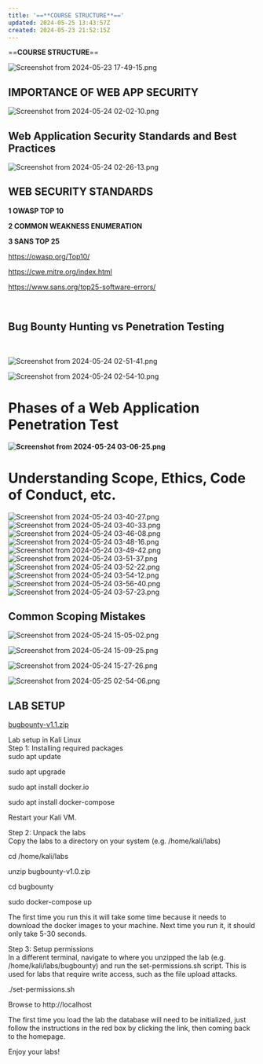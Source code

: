 ```yaml
---
title: '==**COURSE STRUCTURE**=='
updated: 2024-05-25 13:43:57Z
created: 2024-05-23 21:52:15Z
---
```


==**COURSE STRUCTURE**==

![Screenshot from 2024-05-23 17-49-15.png](../Screenshot%20from%202024-05-23%2017-49-15.png)

## **IMPORTANCE OF WEB APP SECURITY**

![Screenshot from 2024-05-24 02-02-10.png](../Screenshot%20from%202024-05-24%2002-02-10.png)

## Web Application Security Standards and Best Practices

![Screenshot from 2024-05-24 02-26-13.png](../Screenshot%20from%202024-05-24%2002-26-13.png)

## **WEB SECURITY STANDARDS**

**1 OWASP TOP 10**

**2 COMMON WEAKNESS ENUMERATION**

**3 SANS TOP 25**

<ins>https://owasp.org/Top10/</ins>

<ins>https://cwe.mitre.org/index.html</ins>

<ins>https://www.sans.org/top25-software-errors/</ins>

&nbsp;

## Bug Bounty Hunting vs Penetration Testing

&nbsp;

![Screenshot from 2024-05-24 02-51-41.png](../Screenshot%20from%202024-05-24%2002-51-41.png)

![Screenshot from 2024-05-24 02-54-10.png](../Screenshot%20from%202024-05-24%2002-54-10.png)

# **Phases of a Web Application Penetration Test**

**![Screenshot from 2024-05-24 03-06-25.png](../Screenshot%20from%202024-05-24%2003-06-25.png)**

# Understanding Scope, Ethics, Code of Conduct, etc.

![Screenshot from 2024-05-24 03-40-27.png](../Screenshot%20from%202024-05-24%2003-40-27.png)![Screenshot from 2024-05-24 03-40-33.png](../Screenshot%20from%202024-05-24%2003-40-33.png)![Screenshot from 2024-05-24 03-46-08.png](../Screenshot%20from%202024-05-24%2003-46-08.png)![Screenshot from 2024-05-24 03-48-16.png](../Screenshot%20from%202024-05-24%2003-48-16.png)![Screenshot from 2024-05-24 03-49-42.png](../Screenshot%20from%202024-05-24%2003-49-42.png)![Screenshot from 2024-05-24 03-51-37.png](../Screenshot%20from%202024-05-24%2003-51-37.png)![Screenshot from 2024-05-24 03-52-22.png](../Screenshot%20from%202024-05-24%2003-52-22.png)![Screenshot from 2024-05-24 03-54-12.png](../Screenshot%20from%202024-05-24%2003-54-12.png)![Screenshot from 2024-05-24 03-56-40.png](../Screenshot%20from%202024-05-24%2003-56-40.png)![Screenshot from 2024-05-24 03-57-23.png](../Screenshot%20from%202024-05-24%2003-57-23.png)

## **Common Scoping Mistakes**

![Screenshot from 2024-05-24 15-05-02.png](../Screenshot%20from%202024-05-24%2015-05-02.png)

![Screenshot from 2024-05-24 15-09-25.png](../Screenshot%20from%202024-05-24%2015-09-25.png)

![Screenshot from 2024-05-24 15-27-26.png](../Screenshot%20from%202024-05-24%2015-27-26.png)

![Screenshot from 2024-05-25 02-54-06.png](../Screenshot%20from%202024-05-25%2002-54-06.png)

## **LAB SETUP**

[bugbounty-v1.1.zip](../bugbounty-v1.1.zip)

Lab setup in Kali Linux  
Step 1: Installing required packages  
sudo apt update

sudo apt upgrade

sudo apt install docker.io

sudo apt install docker-compose

Restart your Kali VM.

Step 2: Unpack the labs  
Copy the labs to a directory on your system (e.g. /home/kali/labs)

cd /home/kali/labs

unzip bugbounty-v1.0.zip

cd bugbounty

sudo docker-compose up

The first time you run this it will take some time because it needs to download the docker images to your machine. Next time you run it, it should only take 5-30 seconds.

Step 3: Setup permissions  
In a different terminal, navigate to where you unzipped the lab (e.g. /home/kali/labs/bugbounty) and run the set-permissions.sh script. This is used for labs that require write access, such as the file upload attacks.

./set-permissions.sh

Browse to http://localhost

The first time you load the lab the database will need to be initialized, just follow the instructions in the red box by clicking the link, then coming back to the homepage.

Enjoy your labs!